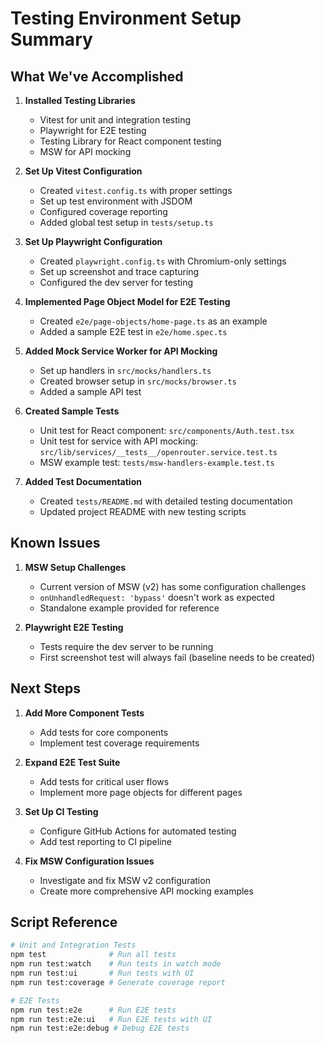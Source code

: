 # Testing Environment Setup Summary

## What We've Accomplished

1. **Installed Testing Libraries**
   - Vitest for unit and integration testing
   - Playwright for E2E testing
   - Testing Library for React component testing
   - MSW for API mocking

2. **Set Up Vitest Configuration**
   - Created `vitest.config.ts` with proper settings
   - Set up test environment with JSDOM
   - Configured coverage reporting
   - Added global test setup in `tests/setup.ts`

3. **Set Up Playwright Configuration**
   - Created `playwright.config.ts` with Chromium-only settings
   - Set up screenshot and trace capturing
   - Configured the dev server for testing

4. **Implemented Page Object Model for E2E Testing**
   - Created `e2e/page-objects/home-page.ts` as an example
   - Added a sample E2E test in `e2e/home.spec.ts`

5. **Added Mock Service Worker for API Mocking**
   - Set up handlers in `src/mocks/handlers.ts`
   - Created browser setup in `src/mocks/browser.ts`
   - Added a sample API test

6. **Created Sample Tests**
   - Unit test for React component: `src/components/Auth.test.tsx`
   - Unit test for service with API mocking: `src/lib/services/__tests__/openrouter.service.test.ts`
   - MSW example test: `tests/msw-handlers-example.test.ts`

7. **Added Test Documentation**
   - Created `tests/README.md` with detailed testing documentation
   - Updated project README with new testing scripts

## Known Issues

1. **MSW Setup Challenges**
   - Current version of MSW (v2) has some configuration challenges
   - `onUnhandledRequest: 'bypass'` doesn't work as expected
   - Standalone example provided for reference

2. **Playwright E2E Testing**
   - Tests require the dev server to be running
   - First screenshot test will always fail (baseline needs to be created)

## Next Steps

1. **Add More Component Tests**
   - Add tests for core components
   - Implement test coverage requirements

2. **Expand E2E Test Suite**
   - Add tests for critical user flows
   - Implement more page objects for different pages

3. **Set Up CI Testing**
   - Configure GitHub Actions for automated testing
   - Add test reporting to CI pipeline

4. **Fix MSW Configuration Issues**
   - Investigate and fix MSW v2 configuration
   - Create more comprehensive API mocking examples

## Script Reference

```bash
# Unit and Integration Tests
npm test              # Run all tests
npm run test:watch    # Run tests in watch mode
npm run test:ui       # Run tests with UI
npm run test:coverage # Generate coverage report

# E2E Tests
npm run test:e2e      # Run E2E tests
npm run test:e2e:ui   # Run E2E tests with UI
npm run test:e2e:debug # Debug E2E tests
``` 